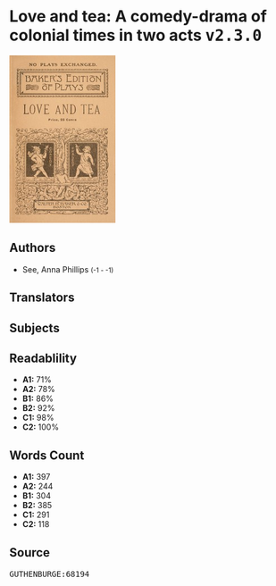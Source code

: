 # Love and tea: A comedy-drama of colonial times in two acts <kbd>v2.3.0</kbd>

![](./cover.medium.jpg "")

## Authors


 - See, Anna Phillips <small>(-1 - -1)</small>

## Translators



## Subjects



## Readablility


 - **A1:** 71%
 - **A2:** 78%
 - **B1:** 86%
 - **B2:** 92%
 - **C1:** 98%
 - **C2:** 100%

## Words Count


 - **A1:** 397
 - **A2:** 244
 - **B1:** 304
 - **B2:** 385
 - **C1:** 291
 - **C2:** 118

## Source


<kbd>GUTHENBURGE:68194</kbd>
